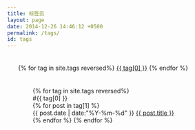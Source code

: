 ```yaml
---
title: 标签云
layout: page
date: 2014-12-26 14:46:12 +0500
permalink: /tags/
id: tags
---
```


<center><i class="fa fa-tags fa-3x"></i></center>

<div id='tag_cloud' style="width:90%;margin:30px 0px 30px 5%;line-height:2em;">
  {% for tag in site.tags reversed%}
  <a href="#{{ tag[0] }}" title="{{ tag[0] }}" rel="{{ tag[1].size }}">{{ tag[0] }}</a>
  {% endfor %}
</div>

<ul class="listing" style="list-style-type:none;margin-left:7%;margin-top:20px;">
  {% for tag in site.tags reversed%}
    <li class="listing-seperator" style="list-style-type:none;" id="{{ tag[0] }}">#{{ tag[0] }}</li>
      {% for post in tag[1] %}
        <li class="listing-item" style="list-style-type:none;">
        <time datetime="{{ post.date | date:"%Y-%m-%d" }}">{{ post.date | date:"%Y-%m-%d" }}</time>
        <a href="{{ post.url }}" title="{{ post.title }}" class="listing-item-a">{{ post.title }}</a>
        </li>
    {% endfor %}
  {% endfor %}
</ul>

<script src="/js/jquery-1.7.1.min.js" type="text/javascript" charset="utf-8"></script> 
<script src="/js/jquery.tagcloud.js" type="text/javascript" charset="utf-8"></script>

<script language="javascript">
  $.fn.tagcloud.defaults = {
      size: {start: 14, end: 42, unit: 'px'},
      color: {start: '#ACE6E6', end: '#226666'}
  };
  $(function () {
  var recentColor, recentSize;
    $('#tag_cloud a')
      .tagcloud()
      .mouseover(function(){
        var thiz = $(this);
        recentColor = thiz.css('color');
        //recentSize = thiz.css('font-size');
        thiz.css({'color': '#226666'});
      })
      .mouseout(function(){
        $(this).css({'color': recentColor});
      });
  }); 
</script>
